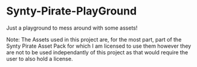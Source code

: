 # Synty-Pirate-PlayGround
Just a playground to mess around with some assets!

Note: The Assets used in this project are, for the most part, part of the Synty Pirate Asset Pack for which I am licensed to use 
them however they are not to be used independantly of this project as that would require the user to also hold a license.
